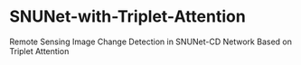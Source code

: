 # SNUNet-with-Triplet-Attention
Remote Sensing Image Change Detection in SNUNet-CD Network Based on Triplet Attention
